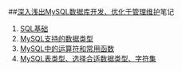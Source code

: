 ##[深入浅出MySQL数据库开发、优化于管理维护][1]笔记

1. [SQL基础][2]
2. [MySQL支持的数据类型][3]
3. [MySQL中的运算符和常用函数][4]
4. [MySQL表类型、选择合适数据类型、字符集][5]
 

[1]: https://book.douban.com/subject/25817684/
[2]: https://github.com/Melody12ab/db_mysql_note/blob/master/sqlbasic.md
[3]: https://github.com/Melody12ab/db_mysql_note/blob/master/mysql_data_type.md
[4]: https://github.com/Melody12ab/db_mysql_note/blob/master/mysql_operator_and_func.md
[5]: https://github.com/Melody12ab/db_mysql_note/blob/master/table_type_and_code.md